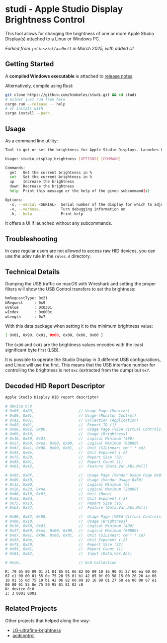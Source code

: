 # studi - Apple Studio Display Brightness Control

This tool allows for changing the brightness of one or more Apple Studio Display(s) attached to a Linux or Windows PC.

*Forked from `juliuszint/asdbctl` in March 2025, with added UI*

## Getting Started

A **compiled Windows executable** is attached to [release notes](https://github.com/himbeles/studi/releases/tag/v1.0.1).

Alternatively, compile using Rust:

```bash
git clone https://github.com/himbeles/studi.git && cd studi
# either just run from here
cargo run --release -- help
# or install with
cargo install --path .
```

## Usage

As a command line utility:

```sh
Tool to get or set the brightness for Apple Studio Displays. Launches UI if no command is given.

Usage: studio_display_brightness [OPTIONS] [COMMAND]

Commands:
  get   Get the current brightness in %
  set   Set the current brightness in %
  up    Increase the brightness
  down  Decrease the brightness
  help  Print this message or the help of the given subcommand(s)

Options:
  -s, --serial <SERIAL>  Serial number of the display for which to adjust the brightness
  -v, --verbose...       Turn debugging information on
  -h, --help             Print help
```

It offers a UI if launched without any subcommands.

## Troubleshooting

In case regular users are not allowed to access raw HID devices, you can use the udev rule in the `rules.d` directory.

## Technical Details

Dumping the USB traffic on macOS with Wireshark and setting the proper filters will show the USB Control transfers to set the brightness:

```sh
bmRequestType: 0x21
bRequest     : 0x9
wValue       : 0x0301
wIndex       : 0x000c
wLength      : 0x7
```

With this data package when setting it to the minimum brightness value:

```sh
[ 0x01, 0x90, 0x01, 0x00, 0x00, 0x00, 0x00 ]
```

The `0x90` and `0x01` are the brightness values encoded with the least significant byte first (LSB).

It is possible to operate the Studio Display in 3 different USB configurations, and Linux will use the first. This means that the USB interface number for controlling the brightness is not `0xc` (extracted from the dump) but `0x7`.

## Decoded HID Report Descriptor

```sh
Apple Studio Display HID report descriptor

# device 0:0
# 0x05, 0x80,                    // Usage Page (Monitor)                0
# 0x09, 0x01,                    // Usage (Monitor Control)             2
# 0xa1, 0x01,                    // Collection (Application)            4
# 0x85, 0x01,                    //  Report ID (1)                      6
# 0x06, 0x82, 0x00,              //  Usage Page (VESA Virtual Controls) 8
# 0x09, 0x10,                    //  Usage (Brightness)                 11
# 0x16, 0x90, 0x01,              //  Logical Minimum (400)              13
# 0x27, 0x60, 0xea, 0x00, 0x00,  //  Logical Maximum (60000)            16
# 0x67, 0xe1, 0x00, 0x00, 0x01,  //  Unit (SILinear: cm⁻² * cd)         21
# 0x55, 0x0e,                    //  Unit Exponent (-2)                 26
# 0x75, 0x20,                    //  Report Size (32)                   28
# 0x95, 0x01,                    //  Report Count (1)                   30
# 0xb1, 0x42,                    //  Feature (Data,Var,Abs,Null)        32

# 0x05, 0x0f,                    //  Usage Page (Vendor Usage Page 0x0f) 34
# 0x09, 0x50,                    //  Usage (Vendor Usage 0x50)          36
# 0x15, 0x00,                    //  Logical Minimum (0)                38
# 0x26, 0x20, 0x4e,              //  Logical Maximum (20000)            40
# 0x66, 0x10, 0x01,              //  Unit (None)                        43
# 0x55, 0x0d,                    //  Unit Exponent (-3)                 46
# 0x75, 0x10,                    //  Report Size (16)                   48
# 0xb1, 0x42,                    //  Feature (Data,Var,Abs,Null)        50

# 0x06, 0x82, 0x00,              //  Usage Page (VESA Virtual Controls) 52
# 0x09, 0x10,                    //  Usage (Brightness)                 55
# 0x16, 0x90, 0x01,              //  Logical Minimum (400)              57
# 0x27, 0x60, 0xea, 0x00, 0x00,  //  Logical Maximum (60000)            60
# 0x67, 0xe1, 0x00, 0x00, 0x01,  //  Unit (SILinear: cm⁻² * cd)         65
# 0x55, 0x0e,                    //  Unit Exponent (-2)                 70
# 0x75, 0x20,                    //  Report Size (32)                   72
# 0x95, 0x01,                    //  Report Count (1)                   74
# 0x81, 0x02,                    //  Input (Data,Var,Abs)               76

# 0xc0,                          // End Collection                      78
```

```
R: 79 05 80 09 01 a1 01 85 01 06 82 00 09 10 16 90 01 27 60 ea 00 00 67 e1 00 00 01 55 0e 75 20 95 01 b1 42 05 0f 09 50 15 00 26 20 4e 66 10 01 55 0d 75 10 b1 42 06 82 00 09 10 16 90 01 27 60 ea 00 00 67 e1 00 00 01 55 0e 75 20 95 01 81 02 c0
N: device 0:0
I: 3 0001 0001
```

## Related Projects

Other projects that helped along the way:

- [LG-ultrafine-brightness](https://github.com/ycsos/LG-ultrafine-brightness)
- [acdcontrol](https://github.com/yhaenggi/acdcontrol)